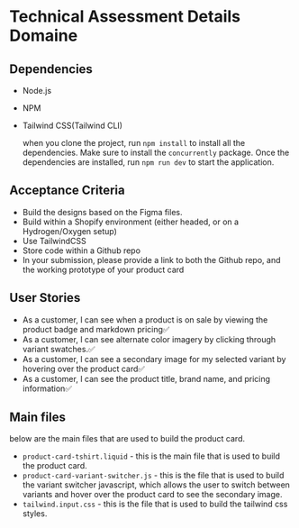 # Technical Assessment Details Domaine

## Dependencies

- Node.js
- NPM
- Tailwind CSS(Tailwind CLI)

  when you clone the project, run `npm install` to install all the dependencies. Make sure to install the `concurrently` package. Once the dependencies are installed, run `npm run dev` to start the application.

## Acceptance Criteria

- Build the designs based on the Figma files.
- Build within a Shopify environment (either headed, or on a Hydrogen/Oxygen setup)
- Use TailwindCSS
- Store code within a Github repo
- In your submission, please provide a link to both the Github repo, and the working prototype of your product card

## User Stories

- As a customer, I can see when a product is on sale by viewing the product badge and markdown pricing✅
- As a customer, I can see alternate color imagery by clicking through variant swatches.✅
- As a customer, I can see a secondary image for my selected variant by hovering over the product card✅
- As a customer, I can see the product title, brand name, and pricing information✅

## Main files

below are the main files that are used to build the product card.

- `product-card-tshirt.liquid` - this is the main file that is used to build the product card.
- `product-card-variant-switcher.js` - this is the file that is used to build the variant switcher javascript, which allows the user to switch between variants and hover over the product card to see the secondary image.
- `tailwind.input.css` - this is the file that is used to build the tailwind css styles.
